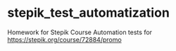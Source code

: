 # stepik_test_automatization
Homework for Stepik Course
Automation tests for https://stepik.org/course/72884/promo


